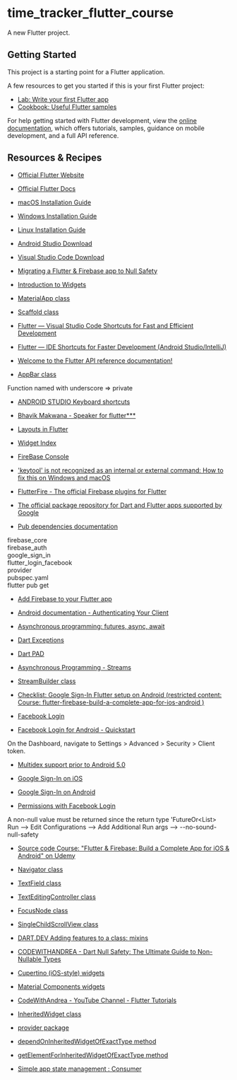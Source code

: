 # time_tracker_flutter_course

A new Flutter project.

## Getting Started

This project is a starting point for a Flutter application.

A few resources to get you started if this is your first Flutter project:

- [Lab: Write your first Flutter app](https://docs.flutter.dev/get-started/codelab)
- [Cookbook: Useful Flutter samples](https://docs.flutter.dev/cookbook)

For help getting started with Flutter development, view the
[online documentation](https://docs.flutter.dev/), which offers tutorials,
samples, guidance on mobile development, and a full API reference.

## Resources & Recipes

- [Official Flutter Website](https://flutter.dev/)
- [Official Flutter Docs](https://flutter.dev/docs)
- [macOS Installation Guide](https://flutter.dev/docs/get-started/install/macos)
- [Windows Installation Guide](https://flutter.dev/docs/get-started/install/windows)
- [Linux Installation Guide](https://flutter.dev/docs/get-started/install/linux)
- [Android Studio Download](https://developer.android.com/studio)
- [Visual Studio Code Download](https://code.visualstudio.com/)

- [Migrating a Flutter & Firebase app to Null Safety](https://codewithandrea.com/articles/migrating-flutter-firebase-app-null-safety/)

- [Introduction to Widgets](https://flutter.dev/docs/development/ui/widgets-intro)
- [MaterialApp class](https://api.flutter.dev/flutter/material/MaterialApp-class.html)
- [Scaffold class](https://api.flutter.dev/flutter/material/Scaffold-class.html)

- [Flutter — Visual Studio Code Shortcuts for Fast and Efficient Development](https://medium.com/flutter-community/flutter-visual-studio-code-shortcuts-for-fast-and-efficient-development-7235bc6c3b7d)

- [Flutter — IDE Shortcuts for Faster Development (Android Studio/IntelliJ)](https://medium.com/flutter-community/flutter-ide-shortcuts-for-faster-development-2ef45c51085b)

- [Welcome to the Flutter API reference documentation!](https://api.flutter-io.cn/)

- [AppBar class](https://api.flutter-io.cn/flutter/material/AppBar-class.html)

Function named with underscore => private

- [ANDROID STUDIO Keyboard shortcuts](https://developer.android.com/studio/intro/keyboard-shortcuts)

- [Bhavik Makwana - Speaker for flutter\*\*\*](https://medium.com/@ibhavikmakwana)

- [Layouts in Flutter](https://docs.flutter.dev/development/ui/layout)

- [Widget Index](https://docs.flutter.dev/reference/widgets)

- [FireBase Console](https://console.firebase.google.com/)
- ['keytool' is not recognized as an internal or external command: How to fix this on Windows and macOS](https://codewithandrea.com/articles/keytool-command-not-found-how-to-fix-windows-macos/)

- [FlutterFire - The official Firebase plugins for Flutter](https://firebase.google.com/docs/flutter/setup?platform=ios#available-plugins)
- [The official package repository for Dart and Flutter apps supported by Google](https://pub.dev/)

- [Pub dependencies documentation](https://dart.dev/tools/pub/dependencies)

firebase_core\
firebase_auth\
google_sign_in\
flutter_login_facebook\
provider\
pubspec.yaml\
flutter pub get

- [Add Firebase to your Flutter app](https://firebase.google.com/docs/flutter/setup?platform=android)

- [Android documentation - Authenticating Your Client](https://developers.google.com/android/guides/client-auth)

- [Asynchronous programming: futures, async, await](https://dart.dev/codelabs/async-await)

- [Dart Exceptions](https://dart.dev/guides/language/language-tour#exceptions)

- [Dart PAD](https://dartpad.dev/?)

- [Asynchronous Programming - Streams](https://www.dartlang.org/tutorials/language/streams)

- [StreamBuilder class](https://api.flutter.dev/flutter/widgets/StreamBuilder-class.html)

- [Checklist: Google Sign-In Flutter setup on Android (restricted content: Course: flutter-firebase-build-a-complete-app-for-ios-android )](https://www.udemy.com/course/flutter-firebase-build-a-complete-app-for-ios-android/learn/lecture/14407460#search)

- [Facebook Login](https://developers.facebook.com/docs/facebook-login/)

- [Facebook Login for Android - Quickstart](https://developers.facebook.com/docs/facebook-login/android)

On the Dashboard, navigate to Settings > Advanced > Security > Client token.

- [Multidex support prior to Android 5.0](https://developer.android.com/studio/build/multidex#kts)

- [Google Sign-In on iOS](https://firebase.google.com/docs/auth/ios/google-signin)
- [Google Sign-In on Android](https://firebase.google.com/docs/auth/android/google-signin)
- [Permissions with Facebook Login](https://developers.facebook.com/docs/facebook-login/permissions/overview)

A non-null value must be returned since the return type 'FutureOr<List<Contact>>\
Run --> Edit Configurations --> Add Additional Run args --> --no-sound-null-safety

- [Source code Course: "Flutter & Firebase: Build a Complete App for iOS & Android" on Udemy](https://github.com/bizz84/time_tracker_flutter_course)

- [Navigator class](https://api.flutter.dev/flutter/widgets/Navigator-class.html)

- [TextField class](https://api.flutter.dev/flutter/material/TextField-class.html)

- [TextEditingController class](https://api.flutter.dev/flutter/widgets/TextEditingController-class.html)

- [FocusNode class](https://api.flutter.dev/flutter/widgets/FocusNode-class.html)

- [SingleChildScrollView class](https://api.flutter.dev/flutter/widgets/SingleChildScrollView-class.html)

- [DART.DEV Adding features to a class: mixins](https://www.dartlang.org/guides/language/language-tour#adding-features-to-a-class-mixins)

- [CODEWITHANDREA - Dart Null Safety: The Ultimate Guide to Non-Nullable Types](https://codewithandrea.com/videos/dart-null-safety-ultimate-guide-non-nullable-types/)

- [Cupertino (iOS-style) widgets](https://docs.flutter.dev/development/ui/widgets/cupertino)

- [Material Components widgets](https://docs.flutter.dev/development/ui/widgets/material)

- [CodeWithAndrea - YouTube Channel - Flutter Tutorials](https://www.youtube.com/c/CodeWithAndrea)

- [InheritedWidget class](https://api.flutter.dev/flutter/widgets/InheritedWidget-class.html)

- [provider package](https://pub.dartlang.org/packages/provider)

- [dependOnInheritedWidgetOfExactType method](https://api.flutter.dev/flutter/widgets/BuildContext/dependOnInheritedWidgetOfExactType.html)

- [getElementForInheritedWidgetOfExactType method](https://api.flutter.dev/flutter/widgets/BuildContext/getElementForInheritedWidgetOfExactType.html)

- [Simple app state management : Consumer](https://docs.flutter.dev/development/data-and-backend/state-mgmt/simple#consumer)
